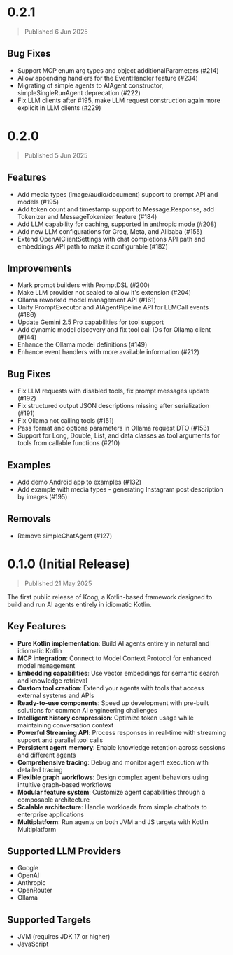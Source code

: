 # 0.2.1

> Published 6 Jun 2025

## Bug Fixes

- Support MCP enum arg types and object additionalParameters (#214)
- Allow appending handlers for the EventHandler feature (#234)
- Migrating of simple agents to AIAgent constructor, simpleSingleRunAgent deprecation (#222)
- Fix LLM clients after #195, make LLM request construction again more explicit in LLM clients (#229)

# 0.2.0

> Published 5 Jun 2025

## Features
- Add media types (image/audio/document) support to prompt API and models (#195)
- Add token count and timestamp support to Message.Response, add Tokenizer and MessageTokenizer feature (#184)
- Add LLM capability for caching, supported in anthropic mode (#208)
- Add new LLM configurations for Groq, Meta, and Alibaba (#155)
- Extend OpenAIClientSettings with chat completions API path and embeddings API path to make it configurable (#182)

## Improvements
- Mark prompt builders with PromptDSL (#200)
- Make LLM provider not sealed to allow it's extension (#204)
- Ollama reworked model management API (#161)
- Unify PromptExecutor and AIAgentPipeline API for LLMCall events (#186)
- Update Gemini 2.5 Pro capabilities for tool support
- Add dynamic model discovery and fix tool call IDs for Ollama client (#144)
- Enhance the Ollama model definitions (#149)
- Enhance event handlers with more available information (#212)

## Bug Fixes
- Fix LLM requests with disabled tools, fix prompt messages update (#192)
- Fix structured output JSON descriptions missing after serialization (#191)
- Fix Ollama not calling tools (#151)
- Pass format and options parameters in Ollama request DTO (#153)
- Support for Long, Double, List, and data classes as tool arguments for tools from callable functions (#210)

## Examples
- Add demo Android app to examples (#132)
- Add example with media types - generating Instagram post description by images (#195)

## Removals
- Remove simpleChatAgent (#127)

# 0.1.0 (Initial Release)

> Published 21 May 2025

The first public release of Koog, a Kotlin-based framework designed to build and run AI agents entirely in idiomatic Kotlin.

## Key Features

- **Pure Kotlin implementation**: Build AI agents entirely in natural and idiomatic Kotlin
- **MCP integration**: Connect to Model Context Protocol for enhanced model management
- **Embedding capabilities**: Use vector embeddings for semantic search and knowledge retrieval
- **Custom tool creation**: Extend your agents with tools that access external systems and APIs
- **Ready-to-use components**: Speed up development with pre-built solutions for common AI engineering challenges
- **Intelligent history compression**: Optimize token usage while maintaining conversation context
- **Powerful Streaming API**: Process responses in real-time with streaming support and parallel tool calls
- **Persistent agent memory**: Enable knowledge retention across sessions and different agents
- **Comprehensive tracing**: Debug and monitor agent execution with detailed tracing
- **Flexible graph workflows**: Design complex agent behaviors using intuitive graph-based workflows
- **Modular feature system**: Customize agent capabilities through a composable architecture
- **Scalable architecture**: Handle workloads from simple chatbots to enterprise applications
- **Multiplatform**: Run agents on both JVM and JS targets with Kotlin Multiplatform

## Supported LLM Providers

- Google
- OpenAI
- Anthropic
- OpenRouter
- Ollama

## Supported Targets

- JVM (requires JDK 17 or higher)
- JavaScript